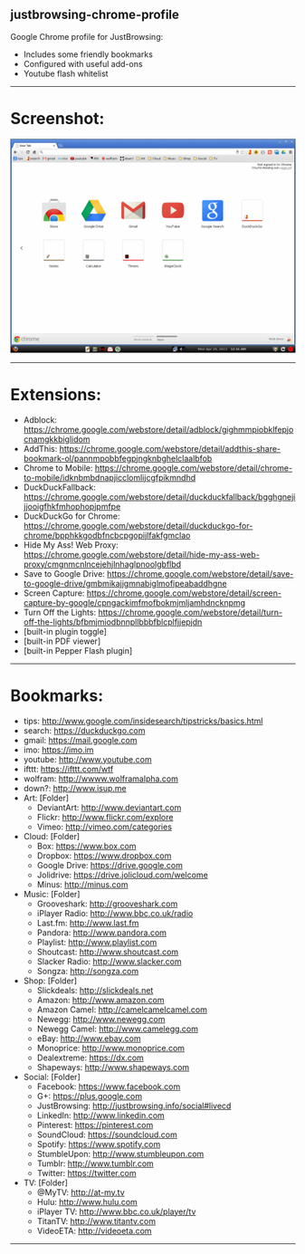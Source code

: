 justbrowsing-chrome-profile
----------------------------
Google Chrome profile for JustBrowsing:

* Includes some friendly bookmarks
* Configured with useful add-ons
* Youtube flash whitelist

----------------------------
Screenshot:
========================
![Alt text](justbrowsing-chrome.gif "Google Chrome screenshot")

----------------------------
Extensions:
======================
* Adblock: https://chrome.google.com/webstore/detail/adblock/gighmmpiobklfepjocnamgkkbiglidom
* AddThis: https://chrome.google.com/webstore/detail/addthis-share-bookmark-ol/pannmpobbfegpjngknbghelclaalbfob
* Chrome to Mobile: https://chrome.google.com/webstore/detail/chrome-to-mobile/idknbmbdnapjicclomlijcgfpikmndhd
* DuckDuckFallback: https://chrome.google.com/webstore/detail/duckduckfallback/bgghgnejijjooigfhkfmhophopjpmfpe
* DuckDuckGo for Chrome: https://chrome.google.com/webstore/detail/duckduckgo-for-chrome/bpphkkgodbfncbcpgopijlfakfgmclao
* Hide My Ass! Web Proxy: https://chrome.google.com/webstore/detail/hide-my-ass-web-proxy/cmgnmcnlncejehjlnhaglpnoolgbflbd
* Save to Google Drive: https://chrome.google.com/webstore/detail/save-to-google-drive/gmbmikajjgmnabiglmofipeabaddhgne
* Screen Capture: https://chrome.google.com/webstore/detail/screen-capture-by-google/cpngackimfmofbokmjmljamhdncknpmg
* Turn Off the Lights: https://chrome.google.com/webstore/detail/turn-off-the-lights/bfbmjmiodbnnpllbbbfblcplfjjepjdn
* [built-in plugin toggle]
* [built-in PDF viewer]
* [built-in Pepper Flash plugin]

----------------------------
Bookmarks:
=====================
* tips:		http://www.google.com/insidesearch/tipstricks/basics.html
* search:	https://duckduckgo.com
* gmail:	https://mail.google.com
* imo:		https://imo.im
* youtube:	http://www.youtube.com
* ifttt:	https://ifttt.com/wtf
* wolfram:	http://wwww.wolframalpha.com
* down?:	http://www.isup.me
* Art:	[Folder]
	* DeviantArt:	http://www.deviantart.com
	* Flickr:		http://www.flickr.com/explore
	* Vimeo:		http://vimeo.com/categories
* Cloud:	[Folder]
	* Box:		https://www.box.com
	* Dropbox:		https://www.dropbox.com
	* Google Drive:	https://drive.google.com
	* Jolidrive:	https://drive.jolicloud.com/welcome
	* Minus:		http://minus.com
* Music:	[Folder]
	* Grooveshark:	http://grooveshark.com
	* iPlayer Radio:	http://www.bbc.co.uk/radio
	* Last.fm:		http://www.last.fm
	* Pandora:		http://www.pandora.com
	* Playlist:		http://www.playlist.com
	* Shoutcast:	http://www.shoutcast.com
	* Slacker Radio:	http://www.slacker.com
	* Songza:		http://songza.com
* Shop:	[Folder]
	* Slickdeals:	http://slickdeals.net
	* Amazon:		http://www.amazon.com
	* Amazon Camel:	http://camelcamelcamel.com
	* Newegg:		http://www.newegg.com
	* Newegg Camel:	http://www.camelegg.com
	* eBay:		http://www.ebay.com
	* Monoprice:	http://www.monoprice.com
	* Dealextreme:	https://dx.com
	* Shapeways:	http://www.shapeways.com
* Social:	[Folder]
	* Facebook:		https://www.facebook.com
	* G+:		https://plus.google.com
	* JustBrowsing:	http://justbrowsing.info/social#livecd
	* LinkedIn:		http://www.linkedin.com
	* Pinterest:	https://pinterest.com
	* SoundCloud:	https://soundcloud.com
	* Spotify:		https://www.spotify.com
	* StumbleUpon:	http://www.stumbleupon.com
	* Tumblr:		http://www.tumblr.com
	* Twitter:		https://twitter.com
* TV:	[Folder]
	* @MyTV:		http://at-my.tv
	* Hulu:		http://www.hulu.com
	* iPlayer TV:	http://www.bbc.co.uk/player/tv
	* TitanTV:		http://www.titantv.com
	* VideoETA:		http://videoeta.com

---------------------------


